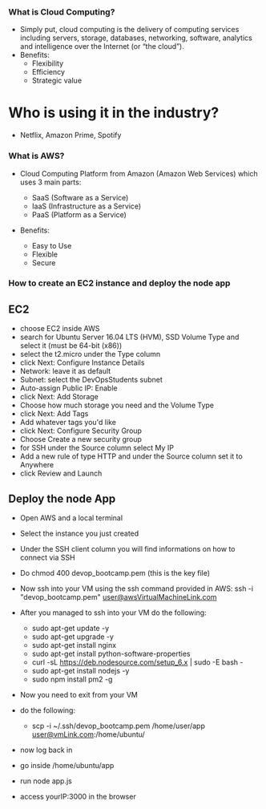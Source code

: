 ### What is Cloud Computing?
- Simply put, cloud computing is the delivery of computing services including servers, storage, databases, networking, software, analytics and intelligence over the Internet (or “the cloud”).
- Benefits:
	- Flexibility
	- Efficiency
	- Strategic value


# Who is using it in the industry?
- Netflix, Amazon Prime, Spotify


### What is AWS?
- Cloud Computing Platform from Amazon (Amazon Web Services) which uses 3 main parts:
	- SaaS (Software as a Service)
	- IaaS (Infrastructure as a Service)
	- PaaS (Platform as a Service)

- Benefits:
	- Easy to Use
	- Flexible
	- Secure






### How to create an EC2 instance and deploy the node app

## EC2

- choose EC2 inside AWS
- search for Ubuntu Server 16.04 LTS (HVM), SSD Volume Type and select it (must be 64-bit (x86))
- select the t2.micro under the Type column
- click Next: Configure Instance Details
- Network: leave it as default
- Subnet: select the DevOpsStudents subnet
- Auto-assign Public IP: Enable
- click Next: Add Storage
- Choose how much storage you need and the Volume Type
- click Next: Add Tags
- Add whatever tags you'd like
- click Next: Configure Security Group
- Choose Create a new security group
- for SSH under the Source column select My IP
- Add a new rule of type HTTP and under the Source column set it to Anywhere
- click Review and Launch

## Deploy the node App

- Open AWS and a local terminal
- Select the instance you just created
- Under the SSH client column you will find informations on how to connect via SSH
- Do chmod 400 devop_bootcamp.pem (this is the key file)
- Now ssh into your VM using the ssh command provided in AWS: ssh -i "devop_bootcamp.pem" user@awsVirtualMachineLink.com
- After you managed to ssh into your VM do the following:
	- sudo apt-get update -y
	- sudo apt-get upgrade -y
	- sudo apt-get install nginx
	- sudo apt-get install python-software-properties
	- curl -sL https://deb.nodesource.com/setup_6.x | sudo -E bash -
	- sudo apt-get install nodejs -y
	- sudo npm install pm2 -g

- Now you need to exit from your VM 
- do the following:
	- scp -i ~/.ssh/devop_bootcamp.pem /home/user/app user@vmLink.com:/home/ubuntu/
- now log back in
- go inside /home/ubuntu/app
- run node app.js
- access yourIP:3000 in the browser 
